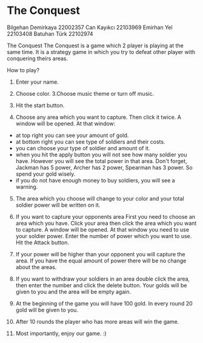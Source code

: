 # The Conquest
Bilgehan Demirkaya 22002357
Can Kayıkcı 22103969
Emirhan Yel 22103408
Batuhan Türk 22102974


The Conquest
The Conquest is a game which 2 player is playing at the same time. It is a strategy game in which you try to defeat other player with conquering theirs areas.


How to play?
 
1. Enter your name.
2. Choose color.
3.Choose music theme or turn off music.
4. Hit the start button.

 
 
4. Choose any area which you want to capture. Then click it twice. A window will be opened. At that window:
- at top right you can see your amount of gold.
- at bottom right you can see type of soldiers and their costs.
- you can choose your type of soldier and amount of it. 
- when you hit the apply button you will not see how many soldier you have. However you will see the total power in that area. Don't forget, Jackman has 5 power, Archer has 2 power, Spearman has 3 power. So spend your gold wisely.
- if you do not have enough money to buy soldiers, you will see a warning.
 
5. The area which you choose will change to your color and your total soldier power will be written on it.
 
6. If you want to capture your opponents area First you need to choose an area which you have. Click your area then click the area which you want to capture. A window will be opened. At that window you need to use your soldier power. Enter the number of power which you want to use. Hit the Attack button.
 
7. If your power will be higher than your opponent you will capture the area. If you have the equal amount of power there will be no change about the areas.
8. If you want to withdraw your soldiers in an area double click the area, then enter the number and click the delete button. Your golds will be given to you and the area will be empty again.
 
 
9. At the beginning of the game you will have 100 gold. In every round 20 gold will be given to you.  
10. After 10 rounds the player who has more areas will win the game. 
11. Most importantly, enjoy our game. :)

